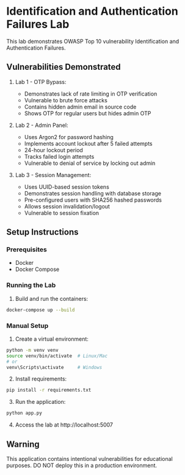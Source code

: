 # Identification and Authentication Failures Lab

This lab demonstrates OWASP Top 10 vulnerability Identification and Authentication Failures. 

## Vulnerabilities Demonstrated

1. Lab 1 - OTP Bypass:
   - Demonstrates lack of rate limiting in OTP verification
   - Vulnerable to brute force attacks
   - Contains hidden admin email in source code
   - Shows OTP for regular users but hides admin OTP

2. Lab 2 - Admin Panel:
   - Uses Argon2 for password hashing
   - Implements account lockout after 5 failed attempts
   - 24-hour lockout period
   - Tracks failed login attempts
   - Vulnerable to denial of service by locking out admin

3. Lab 3 - Session Management:
   - Uses UUID-based session tokens
   - Demonstrates session handling with database storage
   - Pre-configured users with SHA256 hashed passwords
   - Allows session invalidation/logout
   - Vulnerable to session fixation

## Setup Instructions

### Prerequisites
- Docker
- Docker Compose

### Running the Lab

1. Build and run the containers:
```bash
docker-compose up --build
```

### Manual Setup

1. Create a virtual environment:
```bash
python -m venv venv
source venv/bin/activate  # Linux/Mac
# or
venv\Scripts\activate     # Windows
```

2. Install requirements:
```bash
pip install -r requirements.txt
```

3. Run the application:
```bash
python app.py
```

4. Access the lab at http://localhost:5007

## Warning

This application contains intentional vulnerabilities for educational purposes. DO NOT deploy this in a production environment.
